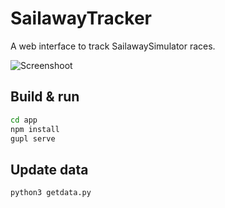 # SailawayTracker

A web interface to track SailawaySimulator races.

![Screenshoot](https://raw.githubusercontent.com/dakk/sailawaytracker/master/screenshoot.png)

## Build & run

```bash
cd app
npm install
gupl serve
```

## Update data

```bash
python3 getdata.py
```

